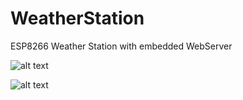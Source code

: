 # WeatherStation
ESP8266 Weather Station with embedded WebServer

![alt text](https://raw.githubusercontent.com/killercode/WeatherStation/master/Schematics/weatherstation_breadboard.png)

![alt text](https://raw.githubusercontent.com/killercode/WeatherStation/master/Schematics/weatherstation_schematic.png)

